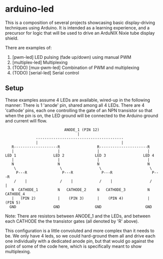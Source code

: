 # arduino-led

This is a composition of several projects showcasing basic display-driving 
techniques using Arduino. It is intended as a learning experience, and a 
precursor for logic that will be used to drive an ArduNIX Nixie tube display 
shield.

There are examples of:
1. [pwm-led] LED pulsing (fade up/down) using manual PWM
2. [multiplex-led] Multiplexing
3. (TODO) [mux-pwm-led] Combination of PWM and multiplexing
4. (TODO) [serial-led] Serial control
 
## Setup

These examples assume 4 LEDs are available, wired-up in the following manner:
There is 1 'anode' pin, shared among all 4 LEDs. There are 4 'cathode' pins, 
each one controlling the gate of an NPN transistor so that when the pin is on, 
the LED ground will be connected to the Arduino ground and current will flow.
```  
                           ANODE_1 (PIN 12)
                                 |
              ----------------------------------------
              |                                      |
   R--------------------R                 R----------------------R
   |                    |                 |                      |
LED 1                 LED 2              LED 3                 LED 4
   |                    |                 |                      |
   N                    N                 N                      N
    \                    \                 \                      \
     P---R                P---R             P---R                  P---R
    /    |               /    |            /    |                 /    |
   N  CATHODE_1         N   CATHODE_2     N   CATHODE_3          N   CATHODE_4
   |   (PIN 2)          |    (PIN 3)      |    (PIN 4)           |    (PIN 5)
  GND                 GND                GND                    GND 
```
Note: There are resistors between ANODE_1 and the LEDs, and between each 
CATHODE the the transistor gates (all denoted by 'R' above).

This configuration is a little convoluted and more complex than it needs to be. 
We only have 4 leds, so we could hard-ground them all and drive each one 
individually with a dedicated anode pin, but that would go against the point 
of some of the code here, which is specifically meant to show multiplexing.

